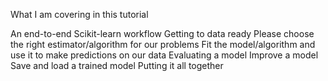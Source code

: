 What I am covering in this tutorial

An end-to-end Scikit-learn workflow
Getting to data ready
Please choose the right estimator/algorithm for our problems
Fit the model/algorithm and use it to make predictions on our data
Evaluating a model
Improve a model
Save and load a trained model
Putting it all together

